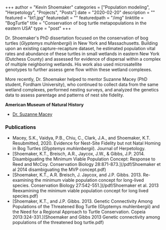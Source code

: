 +++
author = "Kevin Shoemaker"
categories = ["Population modeling", "Herpetology", "Projects", "Posts"]
date = "2020-02-20"
description = ""
featured = "bt1.jpg"
featuredalt = ""
featuredpath = "/img"
linktitle = "BogTurtle"
title = "Conservation of bog turtle metapopulations in the eastern USA"
type = "post"
+++

Dr. Shoemaker's PhD dissertation focused on the conservation of bog turtles (*Glyptemys muhlenbergii*) in New York and Massachusetts. Building upon an existing capture-recapture dataset, he estimated population vital rates and abundance of these turtles in small wetlands in eastern New York (Dutchess County) and assessed for evidence of dispersal within a complex of multiple neighboring wetlands. His work also used microsatellite genotypes to further assess gene flow within these wetland complexes.

More recently, Dr. Shoemaker helped to mentor Suzanne Macey (PhD student, Fordham University), who continued to collect data from the same wetland complexes, performed nesting surveys, and analyzed the genetics data to assess parentage and patterns of nest site fidelity.  

**American Museum of Natural History**    
* [Dr. Suzanne Macey](https://www.amnh.org/research/staff-directory/suzanne-macey)    

### Publications

* Macey, S.K., Vaidya, P.B., Chiu, C., Clark, J.A., and Shoemaker, K.T. Resubmitted, 2020. Evidence for Nest-Site Fidelity but not Natal Homing in Bog Turtles (*Glyptemys muhlenbergii*). Journal of Herpetology.
* [Shoemaker, K.T., Breisch, A.R., Jaycox, J.W., & Gibbs, J.P. 2014. Disambiguating the Minimum Viable Population Concept: Response to Reed and McCoy. Conservation Biology 28:871-873.](/pdf/Shoemaker et al 2014 disambiguating the MVP concept.pdf)
* [Shoemaker, K.T., A.R. Breisch, J. Jaycox, and J.P. Gibbs. 2013. Re-examining the minimum viable population concept for long-lived species. Conservation Biology 27:542-551.](/pdf/Shoemaker et al. 2013 Reexamining the minimum viable population concept for long lived species.pdf)
* [Shoemaker, K.T., and J.P. Gibbs. 2013. Genetic Connectivity Among Populations of the Threatened Bog Turtle (Glyptemys muhlenbergii) and the Need for a Regional Approach to Turtle Conservation. Copeia 2013:324-331.](Shoemaker and Gibbs 2013 Genetic connectivity among populations of the threatened bog turtle.pdf)
